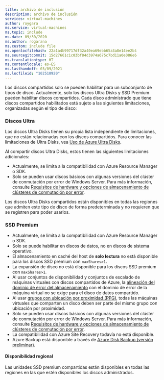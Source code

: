 ```yaml
---
title: archivo de inclusión
description: archivo de inclusión
services: virtual-machines
author: roygara
ms.service: virtual-machines
ms.topic: include
ms.date: 09/30/2020
ms.author: rogarana
ms.custom: include file
ms.openlocfilehash: 22a1a4b99717df32a40ea69ebb65a3a8e14ee2b4
ms.sourcegitcommit: 15d27661c1c03bf84d3974a675c7bd11a0e086e6
ms.translationtype: HT
ms.contentlocale: es-ES
ms.lasthandoff: 03/09/2021
ms.locfileid: "102510920"
---
```

Los discos compartidos solo se pueden habilitar para un subconjunto de tipos de disco. Actualmente, solo los discos Ultra Disks y SSD Premium pueden habilitar discos compartidos. Cada disco administrado que tiene discos compartidos habilitados está sujeto a las siguientes limitaciones, organizadas según el tipo de disco:

### <a name="ultra-disks"></a>Discos Ultra

Los discos Ultra Disks tienen su propia lista independiente de limitaciones, que no están relacionadas con los discos compartidos. Para conocer las limitaciones de Ultra Disks, vea [Uso de Azure Ultra Disks](../articles/virtual-machines/disks-enable-ultra-ssd.md).

Al compartir discos Ultra Disks, estos tienen las siguientes limitaciones adicionales:

- Actualmente, se limita a la compatibilidad con Azure Resource Manager o SDK. 
- Solo se pueden usar discos básicos con algunas versiones del clúster de conmutación por error de Windows Server. Para más información, consulte [Requisitos de hardware y opciones de almacenamiento de clústeres de conmutación por error](/windows-server/failover-clustering/clustering-requirements).

Los discos Ultra Disks compartidos están disponibles en todas las regiones que admiten este tipo de disco de forma predeterminada y no requieren que se registren para poder usarlos.

### <a name="premium-ssds"></a>SSD Premium

- Actualmente, se limita a la compatibilidad con Azure Resource Manager o SDK. 
- Solo se puede habilitar en discos de datos, no en discos de sistema operativo.
- El almacenamiento en caché del host de **solo lectura** no está disponible para los discos SSD premium con `maxShares>1`.
- La expansión de disco no está disponible para los discos SSD premium con `maxShares>1`.
- Al usar conjuntos de disponibilidad y conjuntos de escalado de máquinas virtuales con discos compartidos de Azure, la [alineación del dominio de error del almacenamiento](../articles/virtual-machines/availability.md) con el dominio de error de la máquina virtual no se exige para el disco de datos compartido.
- Al usar [grupos con ubicación por proximidad (PPG)](../articles/virtual-machines/windows/proximity-placement-groups.md), todas las máquinas virtuales que comparten un disco deben ser parte del mismo grupo con ubicación por proximidad.
- Solo se pueden usar discos básicos con algunas versiones del clúster de conmutación por error de Windows Server. Para más información, consulte [Requisitos de hardware y opciones de almacenamiento de clústeres de conmutación por error](/windows-server/failover-clustering/clustering-requirements).
- La compatibilidad con Azure Site Recovery todavía no está disponible.
- Azure Backup está disponible a través de [Azure Disk Backup (versión preliminar)](../articles/backup/disk-backup-overview.md).

#### <a name="regional-availability"></a>Disponibilidad regional

Las unidades SSD premium compartidas están disponibles en todas las regiones en las que estén disponibles los discos administrados.